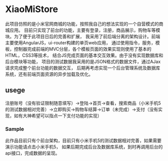 # XiaoMiStore
此项目仿照的是小米官网商城的功能，按照我自己的想法实现的一个自营模式的商城应用。 目前只实现了前台的功能，主要有登录，注册，商品展示，购物车等模块。为了便于此项目日后的完善和扩展， 我采用了前后端分离的架构设计。前端主要使用AngularJS，ui-router构建的单页web应用， 通过使用指令，服务，模板，控制器完成前端的MVC分层，各个模板页面的效果实现则使用了基本的HTML，CSS3等技术， 结合JS完成页面的基本交互效果。由于没有实现数据库和后台模块等功能， 项目的测试数据我采用的是JSON格式的数据文件，通过AJax请求完成整个前台功能的数据交互， 后期再考虑实现一个后台管理系统及数据库系统，还有前端页面资源的异步加载及优化。

## usege
注册账号（没有验证限制随意填写）->登陆->首页->查看，搜索商品（小米手机5的测试数据相对完善）->立即购买->购物车结算->订单（未完成）->支付（没有实现，如有大神希望可以指点一下支付功能的实现）

### Sample
此作品目前只有个前台架构，目前只有小米手机5的测试数据相对完善，如果需要演示功能请点击小米手机5，
如果后期完成后台及数据库系统，到时再调用后台的api接口，完成数据的呈现。
